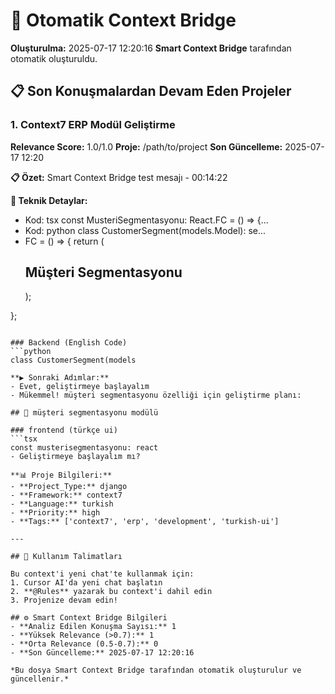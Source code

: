 # 🧠 Otomatik Context Bridge
**Oluşturulma:** 2025-07-17 12:20:16
**Smart Context Bridge** tarafından otomatik oluşturuldu.

## 📋 Son Konuşmalardan Devam Eden Projeler

### 1. Context7 ERP Modül Geliştirme
**Relevance Score:** 1.0/1.0
**Proje:** /path/to/project
**Son Güncelleme:** 2025-07-17 12:20

**📋 Özet:** Smart Context Bridge test mesajı - 00:14:22

**🔧 Teknik Detaylar:**
- Kod: tsx
const MusteriSegmentasyonu: React.FC = () => {...
- Kod: python
class CustomerSegment(models.Model):
    se...
- FC = () => {
  return (
    <div className="musteri-segmentasyonu context7-card">
      <h2>Müşteri Segmentasyonu</h2>
      <SegmentListesi />
      <YeniSegmentFormu />
    </div>
  );
};
```

### Backend (English Code)
```python
class CustomerSegment(models

**▶️ Sonraki Adımlar:**
- Evet, geliştirmeye başlayalım
- Mükemmel! müşteri segmentasyonu özelliği için geliştirme planı:

## 🎯 müşteri segmentasyonu modülü

### frontend (türkçe ui)
```tsx
const musterisegmentasyonu: react
- Geliştirmeye başlayalım mı?

**📊 Proje Bilgileri:**
- **Project_Type:** django
- **Framework:** context7
- **Language:** turkish
- **Priority:** high
- **Tags:** ['context7', 'erp', 'development', 'turkish-ui']

---

## 🎯 Kullanım Talimatları

Bu context'i yeni chat'te kullanmak için:
1. Cursor AI'da yeni chat başlatın
2. **@Rules** yazarak bu context'i dahil edin
3. Projenize devam edin!

## ⚙️ Smart Context Bridge Bilgileri
- **Analiz Edilen Konuşma Sayısı:** 1
- **Yüksek Relevance (>0.7):** 1
- **Orta Relevance (0.5-0.7):** 0
- **Son Güncelleme:** 2025-07-17 12:20:16

*Bu dosya Smart Context Bridge tarafından otomatik oluşturulur ve güncellenir.*
